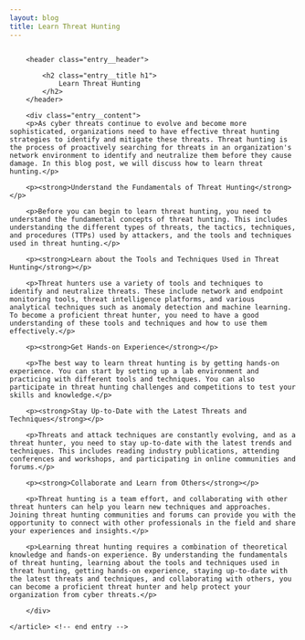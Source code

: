 ```yaml
---
layout: blog
title: Learn Threat Hunting
---
```



<div id="main" class="s-content__main large-8 column">
    <article class="entry">

        <header class="entry__header">

            <h2 class="entry__title h1">
                Learn Threat Hunting
            </h2>        
        </header>
        
        <div class="entry__content">
        <p>As cyber threats continue to evolve and become more sophisticated, organizations need to have effective threat hunting strategies to identify and mitigate these threats. Threat hunting is the process of proactively searching for threats in an organization's network environment to identify and neutralize them before they cause damage. In this blog post, we will discuss how to learn threat hunting.</p>

        <p><strong>Understand the Fundamentals of Threat Hunting</strong></p>

        <p>Before you can begin to learn threat hunting, you need to understand the fundamental concepts of threat hunting. This includes understanding the different types of threats, the tactics, techniques, and procedures (TTPs) used by attackers, and the tools and techniques used in threat hunting.</p>

        <p><strong>Learn about the Tools and Techniques Used in Threat Hunting</strong></p>

        <p>Threat hunters use a variety of tools and techniques to identify and neutralize threats. These include network and endpoint monitoring tools, threat intelligence platforms, and various analytical techniques such as anomaly detection and machine learning. To become a proficient threat hunter, you need to have a good understanding of these tools and techniques and how to use them effectively.</p>

        <p><strong>Get Hands-on Experience</strong></p>

        <p>The best way to learn threat hunting is by getting hands-on experience. You can start by setting up a lab environment and practicing with different tools and techniques. You can also participate in threat hunting challenges and competitions to test your skills and knowledge.</p>

        <p><strong>Stay Up-to-Date with the Latest Threats and Techniques</strong></p>

        <p>Threats and attack techniques are constantly evolving, and as a threat hunter, you need to stay up-to-date with the latest trends and techniques. This includes reading industry publications, attending conferences and workshops, and participating in online communities and forums.</p>

        <p><strong>Collaborate and Learn from Others</strong></p>

        <p>Threat hunting is a team effort, and collaborating with other threat hunters can help you learn new techniques and approaches. Joining threat hunting communities and forums can provide you with the opportunity to connect with other professionals in the field and share your experiences and insights.</p>

        <p>Learning threat hunting requires a combination of theoretical knowledge and hands-on experience. By understanding the fundamentals of threat hunting, learning about the tools and techniques used in threat hunting, getting hands-on experience, staying up-to-date with the latest threats and techniques, and collaborating with others, you can become a proficient threat hunter and help protect your organization from cyber threats.</p>

        </div> 

    </article> <!-- end entry -->

</div> <!-- end main -->  